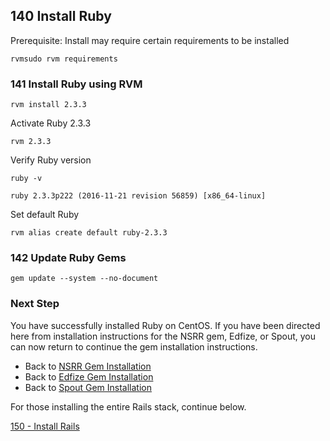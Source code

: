 ## 140 Install Ruby

Prerequisite: Install may require certain requirements to be installed

```
rvmsudo rvm requirements
```

### 141 Install Ruby using RVM

```
rvm install 2.3.3
```

Activate Ruby 2.3.3

```
rvm 2.3.3
```

Verify Ruby version

```
ruby -v
```

```console
ruby 2.3.3p222 (2016-11-21 revision 56859) [x86_64-linux]
```

Set default Ruby

```
rvm alias create default ruby-2.3.3
```

### 142 Update Ruby Gems

```
gem update --system --no-document
```

### Next Step

You have successfully installed Ruby on CentOS. If you have been directed here from installation instructions for the NSRR gem, Edfize, or Spout, you can now return to continue the gem installation instructions.

- Back to [NSRR Gem Installation](https://github.com/nsrr/nsrr-gem#installation)
- Back to [Edfize Gem Installation](https://github.com/sleepepi/edfize#installation)
- Back to [Spout Gem Installation](https://github.com/sleepepi/spout#installation)

For those installing the entire Rails stack, continue below.

[150 - Install Rails](https://github.com/remomueller/documentation/tree/master/centos/150-install-rails.md)
